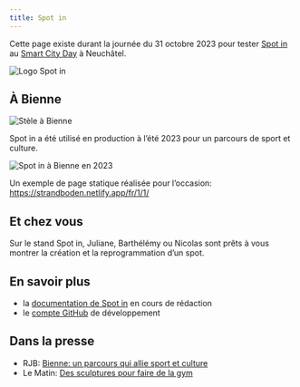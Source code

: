 ```yaml
---
title: Spot in
---
```


Cette page existe durant la journée du 31 octobre 2023 pour tester [Spot in](https://spotin.ch/) au [Smart City Day](https://www.smartcityday.ch/) à Neuchâtel.

![Logo Spot in](/spotin.png)

## À Bienne

![Stèle à Bienne](/stele.jpg)

Spot in a été utilisé en production à l’été 2023 pour un parcours de sport et culture. 

![Spot in à Bienne en 2023](/bienne.png)

Un exemple de page statique réalisée pour l’occasion: https://strandboden.netlify.app/fr/1/1/


## Et chez vous

Sur le stand Spot in, Juliane, Barthélémy ou Nicolas sont prêts à vous montrer la création et la reprogrammation d’un spot.

## En savoir plus

- la [documentation de Spot in](https://docsspotinch.netlify.app/) en cours de rédaction
- le [compte GitHub](https://github.com/spotin/spotin) de développement

## Dans la presse

- RJB: [Bienne: un parcours qui allie sport et culture](https://www.rjb.ch/rjb/Actualite/Region/20230527-Bienne-un-parcours-qui-allie-sport-et-culture.html)
- Le Matin: [Des sculptures pour faire de la gym](https://www.lematin.ch/story/des-sculptures-pour-faire-de-la-gym-397446670910)

